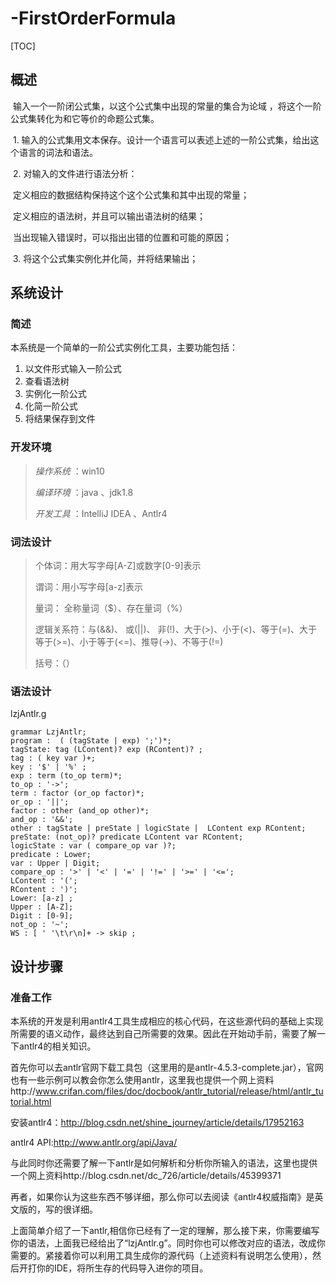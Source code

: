 # -FirstOrderFormula

 

[TOC]

## 概述

​	输入一个一阶闭公式集，以这个公式集中出现的常量的集合为论域	，将这个一阶公式集转化为和它等价的命题公式集。

​	1. 输入的公式集用文本保存。设计一个语言可以表述上述的一阶公式集，给出这个语言的词法和语法。

​	2. 对输入的文件进行语法分析：

​		定义相应的数据结构保持这个这个公式集和其中出现的常量；

​		定义相应的语法树，并且可以输出语法树的结果；

​		当出现输入错误时，可以指出出错的位置和可能的原因；

​	3. 将这个公式集实例化并化简，并将结果输出；



## 系统设计

### 简述

本系统是一个简单的一阶公式实例化工具，主要功能包括：

1. 以文件形式输入一阶公式
2. 查看语法树
3. 实例化一阶公式
4. 化简一阶公式
5. 将结果保存到文件

### 开发环境

> *操作系统* ：win10
>
> *编译环境* ：java 、jdk1.8
>
> *开发工具* ：IntelliJ IDEA 、Antlr4  

### 词法设计

> 个体词：用大写字母[A-Z]或数字[0-9]表示
>
> 谓词：用小写字母[a-z]表示
>
> 量词： 全称量词（$）、存在量词（%）
>
> 逻辑关系符：与(&&)、 或(||)、 非(!)、大于(>)、小于(<)、等于(=)、大于等于(>=)、小于等于(<=)、推导(->)、不等于(!=)
>
> 括号：（）

### 语法设计

lzjAntlr.g

```
grammar LzjAntlr;
program :  ( (tagState | exp) ';')*;   
tagState: tag (LContent)? exp (RContent)? ;
tag : ( key var )+;
key : '$' | '%' ;
exp : term (to_op term)*;
to_op : '->';
term : factor (or_op factor)*;
or_op : '||';
factor : other (and_op other)*;
and_op : '&&';
other : tagState | preState | logicState |  LContent exp RContent; 
preState: (not_op)? predicate LContent var RContent;
logicState : var ( compare_op var )?;
predicate : Lower;
var : Upper | Digit;
compare_op : '>' | '<' | '=' | '!=' | '>=' | '<=';
LContent : '(';
RContent : ')';
Lower: [a-z] ;
Upper : [A-Z];
Digit : [0-9];
not_op : '~';
WS : [ ' '\t\r\n]+ -> skip ;  
```

## 设计步骤

### 准备工作

本系统的开发是利用antlr4工具生成相应的核心代码，在这些源代码的基础上实现所需要的语义动作，最终达到自己所需要的效果。因此在开始动手前，需要了解一下antlr4的相关知识。

首先你可以去antlr官网下载工具包（这里用的是antlr-4.5.3-complete.jar），官网也有一些示例可以教会你怎么使用antlr，这里我也提供一个网上资料http://www.crifan.com/files/doc/docbook/antlr_tutorial/release/html/antlr_tutorial.html

安装antlr4：http://blog.csdn.net/shine_journey/article/details/17952163

antlr4 API:http://www.antlr.org/api/Java/

与此同时你还需要了解一下antlr是如何解析和分析你所输入的语法，这里也提供一个网上资料http://blog.csdn.net/dc_726/article/details/45399371

再者，如果你认为这些东西不够详细，那么你可以去阅读《antlr4权威指南》是英文版的，写的很详细。

上面简单介绍了一下antlr,相信你已经有了一定的理解，那么接下来，你需要编写你的语法，上面我已经给出了“lzjAntlr.g”。同时你也可以修改对应的语法，改成你需要的。紧接着你可以利用工具生成你的源代码（上述资料有说明怎么使用），然后开打你的IDE，将所生存的代码导入进你的项目。

